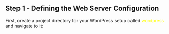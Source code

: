 ## Step 1 - Defining the Web Server Configuration
First, create a project directory for your WordPress setup called <span style="color: yellow">wordpress</span> and navigate to it:
